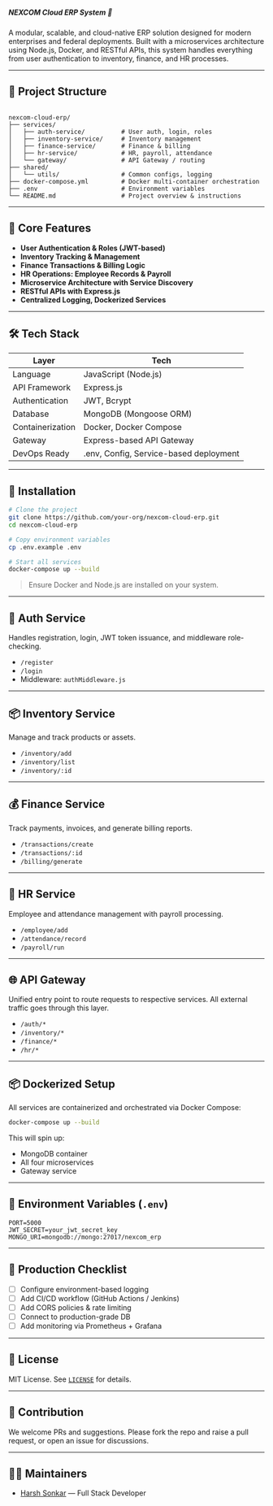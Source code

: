 ##### NEXCOM Cloud ERP System 🚀

A modular, scalable, and cloud-native ERP solution designed for modern enterprises and federal deployments. Built with a microservices architecture using Node.js, Docker, and RESTful APIs, this system handles everything from user authentication to inventory, finance, and HR processes.

---

## 📁 Project Structure

```

nexcom-cloud-erp/
├── services/
│   ├── auth-service/          # User auth, login, roles
│   ├── inventory-service/     # Inventory management
│   ├── finance-service/       # Finance & billing
│   ├── hr-service/            # HR, payroll, attendance
│   └── gateway/               # API Gateway / routing
├── shared/
│   └── utils/                 # Common configs, logging
├── docker-compose.yml         # Docker multi-container orchestration
├── .env                       # Environment variables
└── README.md                  # Project overview & instructions

````

---

## 🧠 Core Features

- **User Authentication & Roles (JWT-based)**
- **Inventory Tracking & Management**
- **Finance Transactions & Billing Logic**
- **HR Operations: Employee Records & Payroll**
- **Microservice Architecture with Service Discovery**
- **RESTful APIs with Express.js**
- **Centralized Logging, Dockerized Services**

---

## 🛠️ Tech Stack

| Layer            | Tech                                    |
|------------------|------------------------------------------|
| Language         | JavaScript (Node.js)                     |
| API Framework    | Express.js                               |
| Authentication   | JWT, Bcrypt                              |
| Database         | MongoDB (Mongoose ORM)                   |
| Containerization | Docker, Docker Compose                   |
| Gateway          | Express-based API Gateway                |
| DevOps Ready     | .env, Config, Service-based deployment   |

---

## 🔧 Installation

```bash
# Clone the project
git clone https://github.com/your-org/nexcom-cloud-erp.git
cd nexcom-cloud-erp

# Copy environment variables
cp .env.example .env

# Start all services
docker-compose up --build
````

> Ensure Docker and Node.js are installed on your system.

---

## 🔐 Auth Service

Handles registration, login, JWT token issuance, and middleware role-checking.

* `/register`
* `/login`
* Middleware: `authMiddleware.js`

---

## 📦 Inventory Service

Manage and track products or assets.

* `/inventory/add`
* `/inventory/list`
* `/inventory/:id`

---

## 💰 Finance Service

Track payments, invoices, and generate billing reports.

* `/transactions/create`
* `/transactions/:id`
* `/billing/generate`

---

## 👥 HR Service

Employee and attendance management with payroll processing.

* `/employee/add`
* `/attendance/record`
* `/payroll/run`

---

## 🌐 API Gateway

Unified entry point to route requests to respective services. All external traffic goes through this layer.

* `/auth/*`
* `/inventory/*`
* `/finance/*`
* `/hr/*`

---

## 📦 Dockerized Setup

All services are containerized and orchestrated via Docker Compose:

```bash
docker-compose up --build
```

This will spin up:

* MongoDB container
* All four microservices
* Gateway service

---

## 📁 Environment Variables (`.env`)

```env
PORT=5000
JWT_SECRET=your_jwt_secret_key
MONGO_URI=mongodb://mongo:27017/nexcom_erp
```

---

## 🚀 Production Checklist

* [ ] Configure environment-based logging
* [ ] Add CI/CD workflow (GitHub Actions / Jenkins)
* [ ] Add CORS policies & rate limiting
* [ ] Connect to production-grade DB
* [ ] Add monitoring via Prometheus + Grafana

---

## 📄 License

MIT License. See [`LICENSE`](LICENSE) for details.

---

## 🤝 Contribution

We welcome PRs and suggestions. Please fork the repo and raise a pull request, or open an issue for discussions.

---

## 👨‍💻 Maintainers

* [Harsh Sonkar](https://github.com/hq969) — Full Stack Developer




